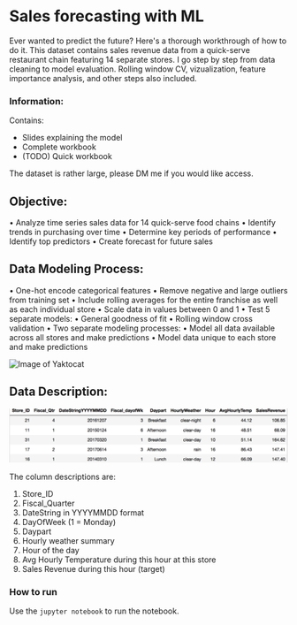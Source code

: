 # Sales forecasting with ML
Ever wanted to predict the future? Here's a thorough workthrough of how to do it. This dataset contains sales revenue data from a quick-serve restaurant chain featuring 14 separate stores. I go step by step from data cleaning to model evaluation. Rolling window CV, vizualization, feature importance analysis, and other steps also included.

### Information: 
Contains: 
* Slides explaining the model
* Complete workbook
* (TODO) Quick workbook

The dataset is rather large, please DM me if you would like access.

## Objective:
• Analyze time series sales data for 14 quick-serve food chains
• Identify trends in purchasing over time
• Determine key periods of performance
• Identify top predictors
• Create forecast for future sales

## Data Modeling Process:

• One-hot encode categorical features
• Remove negative and large outliers from training set
• Include rolling averages for the entire franchise as well as each
individual store
• Scale data in values between 0 and 1
• Test 5 separate models:
• General goodness of fit
• Rolling window cross validation
• Two separate modeling processes:
• Model all data available across all stores and make predictions
• Model data unique to each store and make predictions

![Image of Yaktocat](https://octodex.github.com/images/yaktocat.png)

## Data Description:

![Image of Data](https://raw.githubusercontent.com/areibman/Quick-e-cast/master/Screen%20Shot%202018-04-06%20at%204.51.51%20PM.png)

The column descriptions are:
1. Store_ID
2. Fiscal_Quarter
3. DateString in YYYYMMDD format
4. DayOfWeek (1 = Monday)
5. Daypart
6. Hourly weather summary
7. Hour of the day
8. Avg Hourly Temperature during this hour at this store
9. Sales Revenue during this hour (target)

### How to run
Use the `jupyter notebook` to run the notebook.

